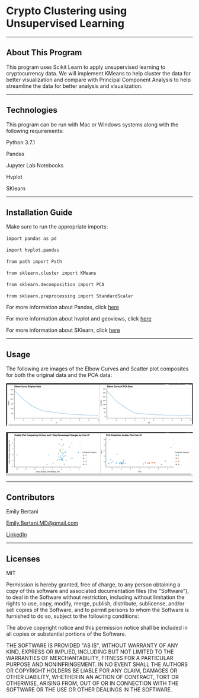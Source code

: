 # Crypto Clustering using Unsupervised Learning

---

## About This Program

This program uses Scikit Learn to apply unsupervised learning to cryptocurrency data. We will implement KMeans to help cluster the data for better visualization and compare with Principal Component Analysis to help streamline the data for better analysis and visualization. 

---

## Technologies

This program can be run with Mac or Windows systems along with the following requirements:

Python 3.7.1

Pandas

Jupyter Lab Notebooks

Hvplot

SKlearn


---


## Installation Guide

Make sure to run the appropriate imports:

`import pandas as pd`

`import hvplot.pandas`

`from path import Path`

`from sklearn.cluster import KMeans`

`from sklearn.decomposition import PCA`

`from sklearn.preprocessing import StandardScaler`



For more information about Pandas, click [here](https://pandas.pydata.org/)

For more information about hvplot and geoviews, click [here](https://hvplot.holoviz.org/)

For more information about SKlearn, click [here](https://scikit-learn.org/stable/)


---


## Usage


The following are images of the Elbow Curves and Scatter plot composites for both the original data and the PCA data:

![Composite Elbow Curve](https://github.com/EmilyBertani/Challenge_10/blob/main/Challenge_10_Starter_Code/Composite_Elbow_Curve.png)

![Composite Scatter Plot](https://github.com/EmilyBertani/Challenge_10/blob/main/Challenge_10_Starter_Code/Composite_Scatter_Plot.png)


---


## Contributors

Emily Bertani

Emily.Bertani.MD@gmail.com

[LinkedIn](https://www.linkedin.com/feed/)


---


## Licenses

MIT

Permission is hereby granted, free of charge, to any person obtaining a copy of this software and associated documentation files (the "Software"), to deal in the Software without restriction, including without limitation the rights to use, copy, modify, merge, publish, distribute, sublicense, and/or sell copies of the Software, and to permit persons to whom the Software is furnished to do so, subject to the following conditions:

The above copyright notice and this permission notice shall be included in all copies or substantial portions of the Software.

THE SOFTWARE IS PROVIDED "AS IS", WITHOUT WARRANTY OF ANY KIND, EXPRESS OR IMPLIED, INCLUDING BUT NOT LIMITED TO THE WARRANTIES OF MERCHANTABILITY, FITNESS FOR A PARTICULAR PURPOSE AND NONINFRINGEMENT. IN NO EVENT SHALL THE AUTHORS OR COPYRIGHT HOLDERS BE LIABLE FOR ANY CLAIM, DAMAGES OR OTHER LIABILITY, WHETHER IN AN ACTION OF CONTRACT, TORT OR OTHERWISE, ARISING FROM, OUT OF OR IN CONNECTION WITH THE SOFTWARE OR THE USE OR OTHER DEALINGS IN THE SOFTWARE.

